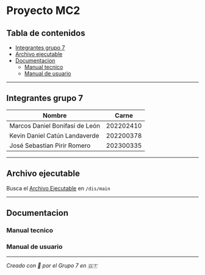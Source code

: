 # Proyecto MC2


## Tabla de contenidos

- [Integrantes grupo 7](#integrantes-grupo-7)
- [Archivo ejecutable](#archivo-ejecutable)
- [Documentacion](#documentacion)
    - [Manual tecnico](#manual-tecnico)
    - [Manual de usuario](#manual-de-usuario)

----

## Integrantes grupo 7

|Nombre|Carne|
|---|---|
|Marcos Daniel Bonifasi de León |202202410|   
|Kevin Daniel Catún Landaverde |202200378|
|José Sebastian Pirir Romero|202300335|

----

## Archivo ejecutable

Busca el [Archivo Ejecutable](./dist/main/main) en `/dis/main`

----

## Documentacion

### Manual tecnico
### Manual de usuario




--------


*Creado con :blue_heart: por el Grupo 7 en :guatemala:*